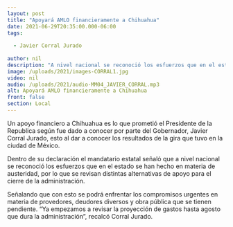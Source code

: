 ```yaml
---
layout: post
title: "Apoyará AMLO financieramente a Chihuahua"
date: 2021-06-29T20:35:00.000-06:00
tags:
  
  - Javier Corral Jurado
  
author: nil
description: "A nivel nacional se reconoció los esfuerzos que en el estado se han hecho en materia de austeridad."
image: /uploads/2021/images-CORRAL1.jpg
video: nil
audio: /uploads/2021/audio-MM04_JAVIER_CORRAL.mp3
alt: Apoyará AMLO financieramente a Chihuahua
front: false
section: Local
---
```


Un apoyo financiero a Chihuahua es lo que prometió el Presidente de la Republica según fue dado a conocer por parte del Gobernador, Javier Corral Jurado, esto al dar a conocer los resultados de la gira que tuvo en la ciudad de México.

Dentro de su declaración el mandatario estatal señaló que a nivel nacional se reconoció los esfuerzos que en el estado se han hecho en materia de austeridad, por lo que se revisan distintas alternativas de apoyo para el cierre de la administración.

Señalando que con esto se podrá enfrentar los compromisos urgentes en materia de provedores, deudores diversos y obra pública que se tienen pendiente. “Ya empezamos a revisar la proyección de gastos hasta agosto que dura la administración”, recalcó Corral Jurado.
